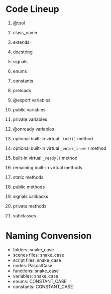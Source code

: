 # Code Lineup
01. @tool
02. class_name
03. extends
04. docstring

05. signals
06. enums
07. constants
08. preloads
09. @export variables
10. public variables
11. private variables
12. @onready variables

12. optional built-in virtual `_init()` method
13. optional built-in virtual `_enter_tree()` method
14. built-in virtual `_ready()` method
15. remaining built-in virtual methods
16. static methods
17. public methods
18. signals callbacks
20. private methods
21. subclasses

# Naming Convension
- folders: snake_case
- scenes files: snake_case
- script files: snake_case
- nodes: PascalCase
- functions: snake_case
- variables: snake_case
- enums: CONSTANT_CASE
- constants: CONSTANT_CASE
